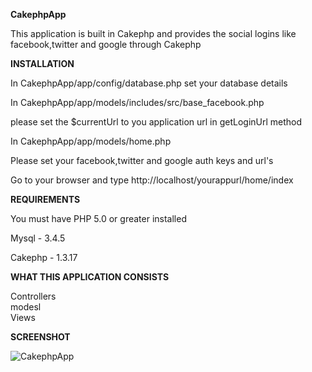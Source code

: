 <b>CakephpApp</b>

This application is built in Cakephp and provides the social logins like facebook,twitter and google through Cakephp



<b>INSTALLATION</b>

In CakephpApp/app/config/database.php set your database details

In CakephpApp/app/models/includes/src/base_facebook.php 

please set the $currentUrl to you application url in getLoginUrl method

In CakephpApp/app/models/home.php

Please set your facebook,twitter and google auth keys and url's

Go to your browser and type http://localhost/yourappurl/home/index


<b>REQUIREMENTS</b>

You must have PHP 5.0 or greater installed

Mysql - 3.4.5
 
Cakephp - 1.3.17



<b>WHAT THIS APPLICATION CONSISTS </b>

Controllers<br/>
modesl<br />
Views<br/>


<b>SCREENSHOT</b>

<img style="max-width:100%;" src="https://github.com/kanchana-nyros/CakephpApp/raw/master/screenshots/CakephpApp.png" alt="CakephpApp" title="CakephpApp">